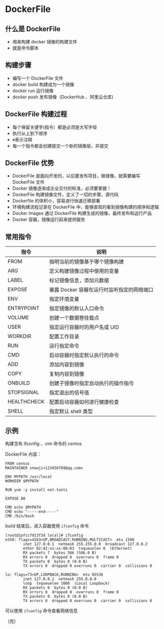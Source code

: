 # DockerFile

## 什么是 DockerFile

+ 用来构建 docker 镜像的构建文件
+ 就是命令脚本

## 构建步骤

+ 编写一个 DockerFile 文件
+ docker build 构建成为一个镜像
+ docker run 运行镜像
+ docker push 发布镜像（DockerHub 、阿里云仓库)

## DockerFile 构建过程

+ 每个保留关键字(指令）都是必须是大写字母
+ 执行从上到下顺序
+ `#`表示注释
+ 每一个指令都会创建提交一个新的镜像层，并提交

## DockerFile 优势

+ DockerFile 是面向开发的，以后要发布项目，做镜像，就需要编写 DockerFile 文件
+ Docker 镜像逐渐成企业交付的标准，必须要掌握！
+ DockerFile 构建镜像文件，定义了一切的步骤，源代码
+ Dockerfile 的体积小，容易进行快速迁移部署
+ 环境构建流程记录在 DockerFile 中，能够直观的看到镜像构建的顺序和逻辑
+ Docker Images 通过 DockerFile 构建生成的镜像，最终发布和运行产品
+ Docker 容器，镜像运行起来提供服务

## 常用指令

| 指令 |	说明 |
|-------------------|-------------------|
| FROM	| 指明当前的镜像基于哪个镜像构建 |
| ARG	| 定义构建镜像过程中使用的变量 |
| LABEL	| 标记镜像信息，添加元数据|
| EXPOSE	| 暴露 Docker 容器在运行时监听指定的网络端口 |
| ENV	| 指定环境变量 |
| ENTRYPOINT	| 指定镜像的默认入口命令 |
| VOLUME	| 创建一个数据卷挂载点 |
| USER	| 指定运行容器时的用户名或 UID |
| WORKDIR	| 配置工作目录 |
| RUN	| 运行指定命令 |
| CMD	| 启动容器时指定默认执行的命令 |
| ADD	| 添加内容到镜像 |
| COPY	| 复制内容到镜像 |
| ONBUILD	| 创建子镜像时指定自动执行的操作指令 |
| STOPSIGNAL | 	指定退出的信号值 |
| HEALTHCHECK |	配置启动容器如何进行健康检查 |
| SHELL 	| 指定默认 shell 类型 |


## 示例

构建含有 ifconfig 、vim 命令的 centos

DockerFile 内容：
```shell script
FROM centos
MAINTAINER snowji<123456789@qq.com>

ENV MYPATH /usr/local
WORKDIR $MYPATH

RUN yum -y install net-tools   

EXPOSE 80

CMD echo $MYPATH
CMD echo "-----end-----"
CMD /bin/bash
```
build 结束后，进入容器使用 `ifconfig` 命令
```shell script
[root@1afccfd13f3d local]# ifconfig
eth0: flags=4163<UP,BROADCAST,RUNNING,MULTICAST>  mtu 1500
        inet 127.0.0.1  netmask 255.255.0.0  broadcast 127.0.0.2
        ether 02:42:xx:xx:00:03  txqueuelen 0  (Ethernet)
        RX packets 7  bytes 586 (586.0 B)
        RX errors 0  dropped 0  overruns 0  frame 0
        TX packets 0  bytes 0 (0.0 B)
        TX errors 0  dropped 0 overruns 0  carrier 0  collisions 0

lo: flags=73<UP,LOOPBACK,RUNNING>  mtu 65536
        inet 127.0.0.1  netmask 255.0.0.0
        loop  txqueuelen 1000  (Local Loopback)
        RX packets 0  bytes 0 (0.0 B)
        RX errors 0  dropped 0  overruns 0  frame 0
        TX packets 0  bytes 0 (0.0 B)
        TX errors 0  dropped 0 overruns 0  carrier 0  collisions 0
```
可以使用 `ifconfig` 命令查看网络信息

（完）